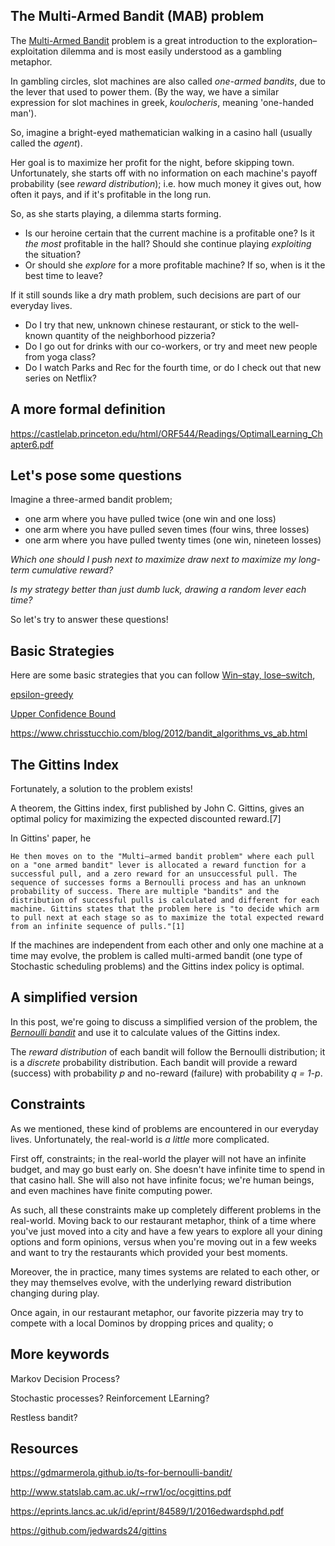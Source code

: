 ## The Multi-Armed Bandit (MAB) problem

The [Multi-Armed Bandit](https://en.wikipedia.org/wiki/Multi-armed_bandit) problem is a great introduction to the exploration–exploitation dilemma and is most easily understood as a gambling metaphor.

In gambling circles, slot machines are also called *one-armed bandits*, due to the lever that used to power them. (By the way, we have a similar expression for slot machines in greek, *koulocheris*, meaning 'one-handed man').

So, imagine a bright-eyed mathematician walking in a casino hall (usually called the *agent*). 

Her goal is to maximize her profit for the night, before skipping town. Unfortunately, she starts off with no information on each machine's payoff probability (see *reward distribution*); i.e. how much money it gives out, how often it pays, and if it's profitable in the long run.

So, as she starts playing, a dilemma starts forming. 
- Is our heroine certain that the current machine is a profitable one? Is it *the most* profitable in the hall? Should she continue playing *exploiting* the situation?
- Or should she *explore* for a more profitable machine? If so, when is it the best time to leave?

If it still sounds like a dry math problem, such decisions are part of our everyday lives.

- Do I try that new, unknown chinese restaurant, or stick to the well-known quantity of the neighborhood pizzeria? 
- Do I go out for drinks with our co-workers, or try and meet new people from yoga class? 
- Do I watch Parks and Rec for the fourth time, or do I check out that new series on Netflix?

## A more formal definition

https://castlelab.princeton.edu/html/ORF544/Readings/OptimalLearning_Chapter6.pdf


## Let's pose some questions

Imagine a three-armed bandit problem; 
- one arm where you have pulled twice (one win and one loss)
- one arm where you have pulled seven times (four wins, three losses)
- one arm where you have pulled twenty times (one win, nineteen losses)

*Which one should I push next to maximize draw next to maximize my long-term cumulative reward?*

*Is my strategy better than just dumb luck, drawing a random lever each time?*

So let's try to answer these questions! 

## Basic Strategies

Here are some basic strategies that you can follow
[Win–stay, lose–switch](https://en.wikipedia.org/wiki/Win%E2%80%93stay,_lose%E2%80%93switch), 

[epsilon-greedy](https://en.wikipedia.org/wiki/Greedy_algorithm)

[Upper Confidence Bound]()

https://www.chrisstucchio.com/blog/2012/bandit_algorithms_vs_ab.html



## The Gittins Index

Fortunately, a solution to the problem exists!

A theorem, the Gittins index, first published by John C. Gittins, gives an optimal policy for maximizing the expected discounted reward.[7]

In Gittins' paper, he
```
He then moves on to the "Multi–armed bandit problem" where each pull on a "one armed bandit" lever is allocated a reward function for a successful pull, and a zero reward for an unsuccessful pull. The sequence of successes forms a Bernoulli process and has an unknown probability of success. There are multiple "bandits" and the distribution of successful pulls is calculated and different for each machine. Gittins states that the problem here is "to decide which arm to pull next at each stage so as to maximize the total expected reward from an infinite sequence of pulls."[1]
```

If the machines are independent from each other and only one machine at a time may evolve, the problem is called multi-armed bandit (one type of Stochastic scheduling problems) and the Gittins index policy is optimal.





## A simplified version

In this post, we're going to discuss a simplified version of the problem, the [*Bernoulli bandit*](https://en.wikipedia.org/wiki/Bernoulli_distribution) and use it to calculate values of the Gittins index.

The *reward distribution* of each bandit will follow the Bernoulli distribution; it is a *discrete* probability distribution. Each bandit will provide a reward (success) with probability *p* and no-reward (failure) with probability *q = 1-p*.


## Constraints

As we mentioned, these kind of problems are encountered in our everyday lives. Unfortunately, the real-world is *a little* more complicated.

First off, constraints; in the real-world the player will not have an infinite budget, and may go bust early on. She doesn't have infinite time to spend in that casino hall. She will also not have infinite focus; we're human beings, and even machines have finite computing power.

As such, all these constraints make up completely different problems in the real-world. Moving back to our restaurant metaphor, think of a time where you've just moved into a city and have a few years to explore all your dining options and form opinions, versus when you're moving out in a few weeks and want to try the restaurants which provided your best moments.

Moreover, the in practice, many times systems are related to each other, or they may themselves evolve, with the underlying reward distribution changing during play. 

Once again, in our restaurant metaphor, our favorite pizzeria may try to compete with a local Dominos by dropping prices and quality; o 



## More keywords

Markov Decision Process?

Stochastic processes? Reinforcement LEarning?

Restless bandit?

## Resources 
https://gdmarmerola.github.io/ts-for-bernoulli-bandit/

http://www.statslab.cam.ac.uk/~rrw1/oc/ocgittins.pdf

https://eprints.lancs.ac.uk/id/eprint/84589/1/2016edwardsphd.pdf

https://github.com/jedwards24/gittins
